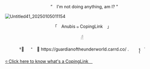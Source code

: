 <p align="center"> 　”　I'm not doing anything, am I?  ”　 </p>

![Untitled41_20250105011154](https://github.com/user-attachments/assets/3a6749bf-08d3-4957-a7a0-87dd725a1891)
<p align="center"> 「　Anubis  ๑  CopingLink　」 </p>
<p align="center"> 𓁢
<p align="center"> †༙ 　 ⁺　﹒ https://guardianoftheunderworld.carrd.co/ . ⠀ ⠀ ᭪ ⠀ ˓ </p>



[ ও Click here to know what's a CopingLink ](https://copinglink.carrd.co/)
